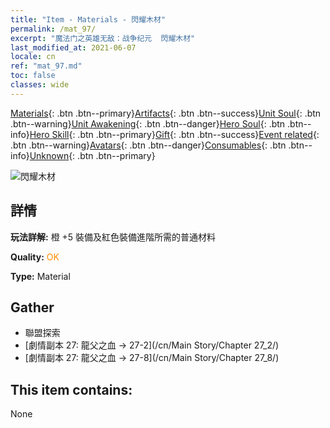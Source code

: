 ```yaml
---
title: "Item - Materials - 閃耀木材"
permalink: /mat_97/
excerpt: "魔法门之英雄无敌：战争纪元  閃耀木材"
last_modified_at: 2021-06-07
locale: cn
ref: "mat_97.md"
toc: false
classes: wide
---
```

 [Materials](/ItemsCN/){: .btn .btn--primary}[Artifacts](/ItemsCN/Artifacts/){: .btn .btn--success}[Unit Soul](/ItemsCN/UnitSoul/){: .btn .btn--warning}[Unit Awakening](/ItemsCN/UnitAwakening/){: .btn .btn--danger}[Hero Soul](/ItemsCN/HeroSoul/){: .btn .btn--info}[Hero Skill](/ItemsCN/HeroSkill/){: .btn .btn--primary}[Gift](/ItemsCN/Gift/){: .btn .btn--success}[Event related](/ItemsCN/Events/){: .btn .btn--warning}[Avatars](/ItemsCN/Avatars/){: .btn .btn--danger}[Consumables](/ItemsCN/Consumables/){: .btn .btn--info}[Unknown](/ItemsCN/Unknown/){: .btn .btn--primary}

 ![閃耀木材](/images/t/i_cailiao_mucai3.png)

## 詳情
 **玩法詳解:** 橙 +5 裝備及紅色裝備進階所需的普通材料

 **Quality:** <span style="color: #FF8C00">OK</span>

 **Type:** Material

## Gather

*    聯盟探索 
*    [劇情副本 27: 龍父之血 -> 27-2](/cn/Main Story/Chapter 27_2/) 
*    [劇情副本 27: 龍父之血 -> 27-8](/cn/Main Story/Chapter 27_8/) 

## This item contains:

  None

